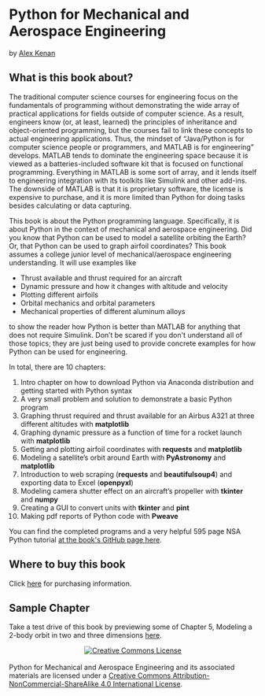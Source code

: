 # Python for Mechanical and Aerospace Engineering
by [Alex Kenan](https://pymae.github.io/about.html)


## What is this book about?
The traditional computer science courses for engineering focus on the fundamentals of programming without demonstrating the wide array of practical applications for fields outside of computer science. As a result, engineers know (or, at least, learned) the principles of inheritance and object-oriented programming, but the courses fail to link these concepts to actual engineering applications. Thus, the mindset of “Java/Python is for computer science people or programmers, and MATLAB is for engineering” develops. MATLAB tends to dominate the engineering space because it is viewed as a batteries-included software kit that is focused on functional programming. Everything in MATLAB is some sort of array, and it lends itself to engineering integration with its toolkits like Simulink and other add-ins. The downside of MATLAB is that it is proprietary software, the license is expensive to purchase, and it is more limited than Python for doing tasks besides calculating or data capturing. 

This book is about the Python programming language. Specifically, it is about Python in the context of mechanical and aerospace engineering. Did you know that Python can be used to model a satellite orbiting the Earth? Or, that Python can be used to graph airfoil coordinates? This book assumes a college junior level of mechanical/aerospace engineering understanding. It will use examples like

* Thrust available and thrust required for an aircraft
* Dynamic pressure and how it changes with altitude and velocity
* Plotting different airfoils
* Orbital mechanics and orbital parameters
* Mechanical properties of different aluminum alloys

to show the reader how Python is better than MATLAB for anything that does not require Simulink. Don’t be scared if you don't understand all of those topics; they are just being used to provide concrete examples for how Python can be used for engineering.

In total, there are 10 chapters:

1.	Intro chapter on how to download Python via Anaconda distribution and getting started with Python syntax
1.  A very small problem and solution to demonstrate a basic Python program
2.	Graphing thrust required and thrust available for an Airbus A321 at three different altitudes with **matplotlib**
3.	Graphing dynamic pressure as a function of time for a rocket launch with **matplotlib** 
4.	Getting and plotting airfoil coordinates with **requests** and **matplotlib**
5.	Modeling a satellite’s orbit around Earth with **PyAstronomy** and **matplotlib**
6.	Introduction to web scraping (**requests** and **beautifulsoup4**) and exporting data to Excel (**openpyxl**)
7.	Modeling camera shutter effect on an aircraft’s propeller with **tkinter** and **numpy**
8.	Creating a GUI to convert units with **tkinter** and **pint**
9.	Making pdf reports of Python code with **Pweave**

You can find the completed programs and a very helpful 595 page NSA Python tutorial [at the book's GitHub page here](https://github.com/alexkenan/pymae).

## Where to buy this book

Click [here](https://pymae.github.io/buy.html) for purchasing information.


## Sample Chapter
Take a test drive of this book by previewing some of Chapter 5, Modeling a 2-body orbit in two and three dimensions [here](https://pymae.github.io/sample.html).


<center><a rel="license" href="http://creativecommons.org/licenses/by-nc-sa/4.0/"><img alt="Creative Commons License" style="border-width:0" src="https://i.creativecommons.org/l/by-nc-sa/4.0/88x31.png" /></a></center><br />Python for Mechanical and Aerospace Engineering and its associated materials are licensed under a <a rel="license" href="http://creativecommons.org/licenses/by-nc-sa/4.0/">Creative Commons Attribution-NonCommercial-ShareAlike 4.0 International License</a>.
